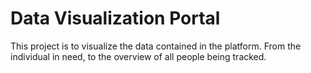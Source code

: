 # Data Visualization Portal
This project is to visualize the data contained in the platform. From the individual in need, to the overview of all people being tracked.